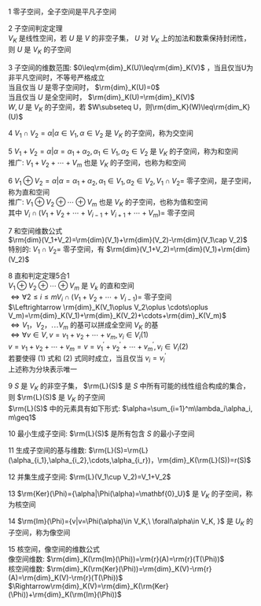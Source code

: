 1 零子空间，全子空间是平凡子空间  
  
2 子空间判定定理  
 $V_K$ 是线性空间，若 $U$ 是 $V$ 的非空子集， $U$ 对 $V_K$ 上的加法和数乘保持封闭性，则 $U$ 是 $V_K$ 的子空间  
  
3 子空间的维数范围:  $0\leq\rm{dim}_K(U)\leq\rm{dim}_K(V)$ ，当且仅当U为非平凡空间时，不等号严格成立  
当且仅当 $U$ 是零子空间时， $\rm{dim}_K(U)=0$  
当且仅当 $U$ 是全空间时， $\rm{dim}_K(U)=\rm{dim}_K(V)$  
 $W,U$ 是 $V_K$ 的子空间，若 $W\subseteq U，则\rm{dim_K}(W)\leq\rm{dim_K}(U)$  
  
4  $V_1\cap V_2={\alpha|\alpha\in V_1, \alpha\in V_2}$ 是 $V_K$ 的子空间，称为交空间  
  
5  $V_1+V_2={\alpha|\alpha=\alpha_1+\alpha_2, \alpha_1\in V_1, \alpha_2\in V_2}$ 是 $V_K$ 的子空间，称为和空间  
推广:  $V_1+V_2+\cdots+V_m$ 也是 $V_K$ 的子空间，也称为和空间  
  
6  $V_1\oplus V_2={\alpha|\alpha=\alpha_1+\alpha_2, \alpha_1\in V_1, \alpha_2\in V_2}, V_1\cap V_2=$ 零子空间，是子空间，称为直和空间  
推广:  $V_1\oplus V_2\oplus \cdots \oplus V_m$ 也是 $V_K$ 的子空间，也称为值和空间  
其中 $V_i\cap(V_1+V_2+\cdots+V_{i-1}+V_{i+1}+\cdots+V_m)=$ 零子空间  
  
7 和空间维数公式  
 $\rm{dim}(V_1+V_2)=\rm{dim}(V_1)+\rm{dim}(V_2)-\rm{dim}(V_1\cap V_2)$  
特别的:  $V_1\cap V_2=$ 零子空间，有 $\rm{dim}(V_1+V_2)=\rm{dim}(V_1)+\rm{dim}(V_2)$  
  
8 直和判定定理5合1  
 $V_1\oplus V_2\oplus \cdots\oplus V_m$ 是 $V_k$ 的直和空间  
 $\Leftrightarrow \forall 2\leq i \leq m V_i\cap(V_1+V_2+\cdots+V_{i-1})=$ 零子空间  
 $\Leftrightarrow \rm{dim}_K(V_1\oplus V_2\oplus \cdots\oplus V_m)=\rm{dim}_K(V_1)+\rm{dim}_K(V_2)+\cdots+\rm{dim}_K(V_m)$  
 $\Leftrightarrow V_1，V_2，\cdots V_m$ 的基可以拼成全空间 $V_K$ 的基  
 $\Leftrightarrow \forall v\in V, v=v_1+v_2+\cdots+v_m, v_i\in V_i (1)$  
 $v=v_1+v_2+\cdots+v_m=v=v_1^\prime+v_2^\prime+\cdots+v_m^\prime, v_i\in V_i (2)$  
若要使得 $(1)$ 式和 $(2)$ 式同时成立，当且仅当  $v_i=v_i^\prime$  
上述称为分块表示唯一  
  
9  $S$ 是 $V_K$ 的非空子集， $\rm{L}(S)$ 是 $S$ 中所有可能的线性组合构成的集合，则 $\rm{L}(S)$ 是 $V_K$ 的子空间  
 $\rm{L}(S)$ 中的元素具有如下形式:  $\alpha=\sum_{i=1}^m\lambda_i\alpha_i, m\geq1$  
  
10 最小生成子空间:  $\rm{L}(S)$ 是所有包含 $S$ 的最小子空间  
  
11 生成子空间的基与维数:  $\rm{L}(S)=\rm{L}(\alpha_{i_1},\alpha_{i_2},\cdots,\alpha_{i_r})，\rm{dim}_K(\rm{L}(S))=r(S)$  
  
12 并集生成子空间:  $\rm{L}(V_1\cup V_2)=V_1+V_2$  
  
13  $\rm{Ker}(\Phi)={\alpha|\Phi(\alpha)=\mathbf{0}_U}$ 是 $V_K$ 的子空间，称为核空间  
  
14  $\rm{Im}(\Phi)={v|v=\Phi(\alpha)\in V_K,\ \forall\alpha\in V_K, }$ 是 $U_K$ 的子空间，称为像空间  
  
15 核空间，像空间的维数公式  
像空间维数:  $\rm{dim}_K(\rm{Im}(\Phi))=\rm{r}(A)=\rm{r}(T(\Phi))$  
核空间维数:  $\rm{dim}_K(\rm{Ker}(\Phi))=\rm{dim}_K(V)-\rm{r}(A)=\rm{dim}_K(V)-\rm{r}(T(\Phi))$  
 $\Rightarrow\rm{dim}_K(V)=\rm{dim}_K(\rm{Ker}(\Phi))+\rm{dim}_K(\rm{Im}(\Phi))$  
